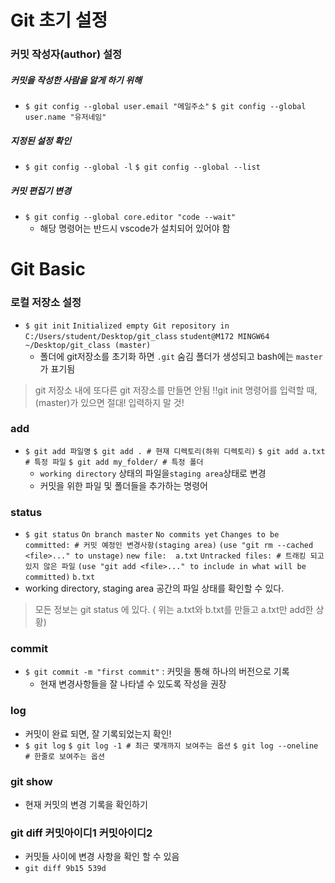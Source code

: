# Git 초기 설정

### 커밋 작성자(author) 설정

##### 커밋을 작성한 사람을 알게 하기 위해

* `$ git config --global user.email "메일주소"`
  `$ git config --global user.name "유저네임"`

##### 지정된 설정 확인

* `$ git config --global -l`
  `$ git config --global --list`

##### 커밋 편집기 변경

* `$ git config --global core.editor "code --wait"`
  * 해당 명령어는 반드시 vscode가 설치되어 있어야 함



# Git Basic

### 로컬 저장소 설정

* `$ git init`
  `Initialized empty Git repository in C:/Users/student/Desktop/git_class`
  `student@M172 MINGW64 ~/Desktop/git_class (master)`
  * 폴더에 git저장소를 초기화 하면 `.git` 숨김 폴더가 생성되고 bash에는 `master` 가 표기됨

> git 저장소 내에 또다른 git 저장소를 만들면 안됨 !!git init 명령어를 입력할 때, (master)가 있으면 절대! 입력하지 말 것!

### add

* `$ git add 파일명`
  `$ git add . # 현재 디렉토리(하위 디렉토리)`
  `$ git add a.txt # 특정 파일`
  `$ git add my_folder/ # 특정 폴더`
  * `working directory` 상태의 파일을`staging area`상태로 변경
  * 커밋을 위한 파일 및 폴더들을 추가하는 명령어

### status

* `$ git status` 
  `On branch master`
  `No commits yet`
  `Changes to be committed: # 커밋 예정인 변경사항(staging area)`
  	`(use "git rm --cached <file>..." to unstage)`
  			`new file:  a.txt`
  `Untracked files: # 트래킹 되고 있지 않은 파일`
  	`(use "git add <file>..." to include in what will be committed)`
  			`b.txt`
* working directory, staging area 공간의 파일 상태를 확인할 수 있다.

> 모든 정보는 git status 에 있다. ( 위는 a.txt와 b.txt를 만들고 a.txt만 add한 상황)

### commit

* `$ git commit -m "first commit"` : 커밋을 통해 하나의 버전으로 기록
  * 현재 변경사항들을 잘 나타낼 수 있도록 작성을 권장

### log

* 커밋이 완료 되면, 잘 기록되었는지 확인!
* `$ git log`
  `$ git log -1 # 최근 몇개까지 보여주는 옵션`
  `$ git log --oneline # 한줄로 보여주는 옵션`

### git show

* 현재 커밋의 변경 기록을 확인하기

### git diff 커밋아이디1 커밋아이디2

* 커밋들 사이에 변경 사항을 확인 할 수 있음
* `git diff 9b15 539d`

